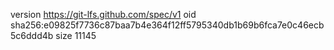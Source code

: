 version https://git-lfs.github.com/spec/v1
oid sha256:e09825f7736c87baa7b4e364f12ff5795340db1b69b6fca7e0c46ecb5c6ddd4b
size 11145
